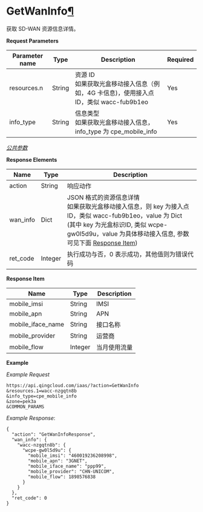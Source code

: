 ---
---

# GetWanInfo[¶](#GetWanInfo "永久链接至标题")

获取 SD-WAN 资源信息详情。


**Request Parameters**

| Parameter name | Type | Description | Required |
| --- | --- | --- | --- |
| resources.n | String | 资源 ID<br/>如果获取光盒移动接入信息（例如，4G 卡信息)，使用接入点 ID，类似 wacc-fub9b1eo | Yes |
| info_type | String | 信息类型<br/>如果获取光盒移动接入信息，info_type 为 cpe_mobile_info | Yes |

[_公共参数_](../../common/parameters.html#api-common-parameters)

**Response Elements**

| Name | Type | Description |
| --- | --- | --- |
| action | String | 响应动作 |
| wan_info | Dict | JSON 格式的资源信息详情<br/>如果获取光盒移动接入信息，则 key 为接入点ID，类似 wacc-fub9b1eo，value 为 Dict<br/>(其中 key 为光盒标识ID, 类似 wcpe-gw0l5d9u，value 为具体移动接入信息, 参数可见下面 [Response Item](#response-item)) |
| ret_code | Integer | 执行成功与否，0 表示成功，其他值则为错误代码 |
 
**Response Item**

| Name | Type | Description |
| --- | --- | --- |
| mobile_imsi | String | IMSI |
| mobile_apn | String | APN |
| mobile_iface_name | String | 接口名称 |
| mobile_provider | String | 运营商 |
| mobile_flow | Integer | 当月使用流量 |

**Example**

_Example Request_

```
https://api.qingcloud.com/iaas/?action=GetWanInfo
&resources.1=wacc-nzgqtn8b
&info_type=cpe_mobile_info
&zone=pek3a
&COMMON_PARAMS
```

_Example Response_:

```
{
  "action": "GetWanInfoResponse", 
  "wan_info": {
    "wacc-nzgqtn8b": {
      "wcpe-gw0l5d9u": {
        "mobile_imsi": "460019236208998", 
        "mobile_apn": "3GNET", 
        "mobile_iface_name": "ppp99", 
        "mobile_provider": "CHN-UNICOM", 
        "mobile_flow": 1898576838
      }
    }
  }, 
  "ret_code": 0
}
```
